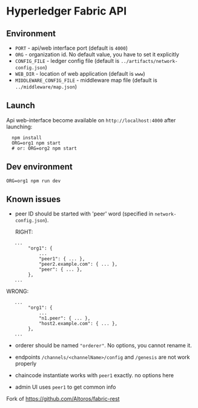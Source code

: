 
Hyperledger Fabric API
======================


Environment
-----------

* `PORT` - api/web interface port (default is `4000`)
* `ORG` - organization id. No default value, you have to set it explicitly
* `CONFIG_FILE` - ledger config file (default is `../artifacts/network-config.json`)
* `WEB_DIR` - location of web application (default is `www`)
* `MIDDLEWARE_CONFIG_FILE` - middleware map file (default is `../middleware/map.json`)


Launch
------
Api web-interface become available on `http://localhost:4000` after launching:

```
  npm install
  ORG=org1 npm start
  # or: ORG=org2 npm start
```


Dev environment
---------------
```
ORG=org1 npm run dev

```



Known issues
------------

* peer ID should be started with 'peer' word (specified in `network-config.json`).  

  RIGHT:
```
   ...
        "org1": {
			...
			"peer1": { ... },
			"peer2.example.com": { ... },
			"peer": { ... },
		},
   ...
```

  WRONG:
```
   ...
        "org1": {
			...
			"n1.peer": { ... },
			"host2.example.com": { ... },
		},
   ...
```

* orderer should be named `"orderer"`. No options, you cannot rename it.

* endpoints `/channels/<channelName>/config` and `/genesis` are not work properly

* chaincode instantiate works with `peer1` exactly. no options here

* admin UI uses `peer1` to get common info

Fork of https://github.com/Altoros/fabric-rest
